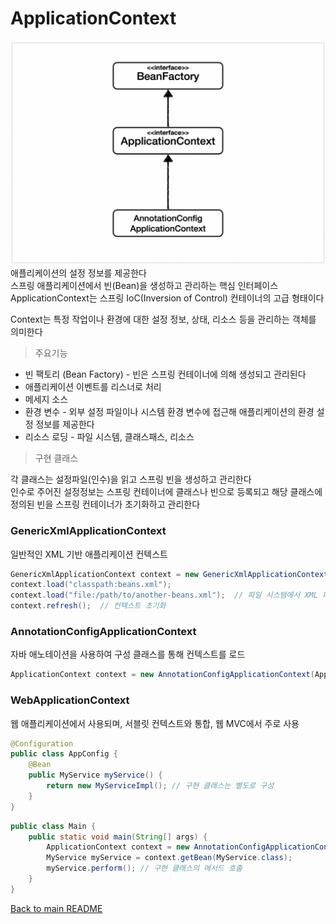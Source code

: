 # ApplicationContext
![img_4.png](img_4.png)
애플리케이션의 설정 정보를 제공한다<br>
스프링 애플리케이션에서 빈(Bean)을 생성하고 관리하는 핵심 인터페이스<br>
ApplicationContext는 스프링 IoC(Inversion of Control) 컨테이너의 고급 형태이다

Context는 특정 작업이나 환경에 대한 설정 정보, 상태, 리소스 등을 관리하는 객체를 의미한다

> 주요기능

- 빈 팩토리 (Bean Factory) -
  빈은 스프링 컨테이너에 의해 생성되고 관리된다
- 애플리케이션 이벤트를 리스너로 처리
- 메세지 소스
- 환경 변수 -
  외부 설정 파일이나 시스템 환경 변수에 접근해 애플리케이션의 환경 설정 정보를 제공한다
- 리소스 로딩  - 파일 시스템, 클래스패스, 리소스

> 구현 클래스

각 클래스는 설정파일(인수)을 읽고 스프링 빈을 생성하고 관리한다<br>
인수로 주어진 설정정보는 스프링 컨테이너에 클래스나 빈으로 등록되고 해당 클래스에 정의된 빈을 스프링 컨테이너가 초기화하고 관리한다
### GenericXmlApplicationContext
일반적인 XML 기반 애플리케이션 컨텍스트
```java
GenericXmlApplicationContext context = new GenericXmlApplicationContext();
context.load("classpath:beans.xml");
context.load("file:/path/to/another-beans.xml");  // 파일 시스템에서 XML 파일 로드
context.refresh();  // 컨텍스트 초기화
```
### AnnotationConfigApplicationContext
자바 애노테이션을 사용하여 구성 클래스를 통해 컨텍스트를 로드
```java
ApplicationContext context = new AnnotationConfigApplicationContext(AppConfig.class);
```
### WebApplicationContext
웹 애플리케이션에서 사용되며, 서블릿 컨텍스트와 통합, 웹 MVC에서 주로 사용
```java
@Configuration
public class AppConfig {
    @Bean
    public MyService myService() {
        return new MyServiceImpl(); // 구현 클래스는 별도로 구성
    }
}
```
```java
public class Main {
    public static void main(String[] args) {
        ApplicationContext context = new AnnotationConfigApplicationContext(AppConfig.class);
        MyService myService = context.getBean(MyService.class);
        myService.perform(); // 구현 클래스의 메서드 호출
    }
}

```

[Back to main README](../README.md)